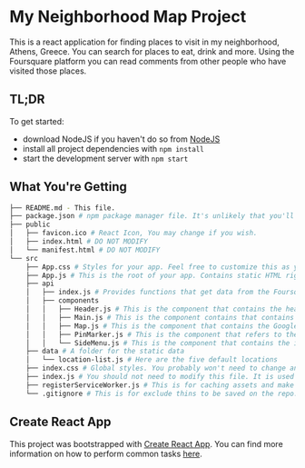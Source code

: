 # My Neighborhood Map Project

This is a react application for finding places to visit in my neighborhood, Athens, Greece.
You can search for places to eat, drink and more.
Using the Foursquare platform you can read comments from other people who have visited those places.

## TL;DR

To get started:

* download NodeJS if you haven't do so from [NodeJS](https://nodejs.org/en/)
* install all project dependencies with `npm install`
* start the development server with `npm start`

## What You're Getting
```bash
├── README.md - This file.
├── package.json # npm package manager file. It's unlikely that you'll need to modify this.
├── public
│   ├── favicon.ico # React Icon, You may change if you wish.
│   ├── index.html # DO NOT MODIFY
│   └── manifest.html # DO NOT MODIFY
└── src
    ├── App.css # Styles for your app. Feel free to customize this as you desire.
    ├── App.js # This is the root of your app. Contains static HTML right now.
    ├── api
    │   ├── index.js # Provides functions that get data from the Foursquare API.
    │   ├── components
    │   │   ├── Header.js # This is the component that contains the header element and the button that opens the menu.
    │   │   ├── Main.js # This is the component contains that contains the main content of the page like the map etc.
    │   │   ├── Map.js # This is the component that contains the Google map
    │   │   ├── PinMarker.js # This is the component that refers to the markers of the map
    │   │   └── SideMenu.js # This is the component that contains the input search field and the list of the results coming from the Foursquare
    ├── data # A folder for the static data
    │   └── location-list.js # Here are the five default locations
    ├── index.css # Global styles. You probably won't need to change anything here.
    ├── index.js # You should not need to modify this file. It is used for DOM rendering only.
    ├── registerServiceWorker.js # This is for caching assets and make the app accessable when there is no net or slow net. Dont modify it.
    └── .gitignore # This is for exclude thins to be saved on the repo.
```

## Create React App

This project was bootstrapped with [Create React App](https://github.com/facebookincubator/create-react-app). You can find more information on how to perform common tasks [here](https://github.com/facebookincubator/create-react-app/blob/master/packages/react-scripts/template/README.md).
